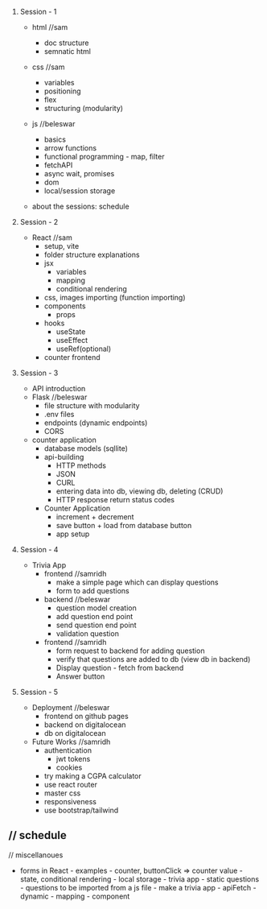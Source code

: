 1. Session - 1
    - html //sam
        - doc structure
        - semnatic html
    - css //sam
        - variables
        - positioning
        - flex
        - structuring (modularity)

    - js //beleswar
        - basics
        - arrow functions
        - functional programming - map, filter
        - fetchAPI
        - async wait, promises
        - dom
        - local/session storage
    - about the sessions: schedule

2. Session - 2
    - React //sam
        - setup, vite
        - folder structure explanations
        - jsx
            - variables
            - mapping
            - conditional rendering
        - css, images importing (function importing)
        - components
            - props
        - hooks
            - useState
            - useEffect
            - useRef(optional)
        - counter frontend

3. Session - 3
    - API introduction
    - Flask //beleswar
        - file structure with modularity
        - .env files
        - endpoints (dynamic endpoints)
        - CORS
    - counter application
        - database models (sqllite)
        - api-building
            - HTTP methods
            - JSON
            - CURL
            - entering data into db, viewing db, deleting (CRUD)
            - HTTP response return status codes
        - Counter Application
            - increment + decrement
            - save button + load from database button
            - app setup

4. Session - 4
    - Trivia App
        - frontend //samridh
            - make a simple page which can display questions
            - form to add questions
        - backend //beleswar
            - question model creation
            - add question end point
            - send question end point
            - validation question
        - frontend //samridh
            - form request to backend for adding question
            - verify that questions are added to db (view db in backend)
            - Display question - fetch from backend
            - Answer button

5. Session - 5
    - Deployment //beleswar
        - frontend on github pages
        - backend on digitalocean
        - db on digitalocean
    - Future Works //samridh
        - authentication
            - jwt tokens
            - cookies
        - try making a CGPA calculator
        - use react router
        - master css
        - responsiveness
        - use bootstrap/tailwind

// schedule
 - 

// miscellanoues
- forms in React
        - examples
            - counter, buttonClick => counter value
                        - state, conditional rendering
                        - local storage
            - trivia app
                        - static questions
                        - questions to be imported from a js file
            - make a trivia app
                        - apiFetch
                        - dynamic
                        - mapping
                        - component

